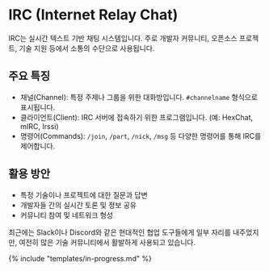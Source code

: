 # IRC (Internet Relay Chat)

IRC는 실시간 텍스트 기반 채팅 시스템입니다. 주로 개발자 커뮤니티, 오픈소스 프로젝트, 기술 지원 등에서 소통의 수단으로 사용됩니다.

## 주요 특징
- 채널(Channel): 특정 주제나 그룹을 위한 대화방입니다. `#channelname` 형식으로 표시됩니다.
- 클라이언트(Client): IRC 서버에 접속하기 위한 프로그램입니다. (예: HexChat, mIRC, Irssi)
- 명령어(Commands): `/join`, `/part`, `/nick`, `/msg` 등 다양한 명령어를 통해 IRC를 제어합니다.

## 활용 방안
- 특정 기술이나 프로젝트에 대한 질문과 답변
- 개발자들 간의 실시간 토론 및 정보 공유
- 커뮤니티 참여 및 네트워크 형성

최근에는 Slack이나 Discord와 같은 현대적인 협업 도구들에게 일부 자리를 내주었지만, 여전히 많은 기술 커뮤니티에서 활발하게 사용되고 있습니다.

{% include "templates/in-progress.md" %}
